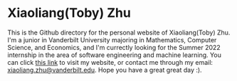 # Xiaoliang(Toby) Zhu
This is the Github directory for the personal website of Xiaoliang(Toby) Zhu. I'm a junior in Vanderbilt University majoring in Mathematics, Computer Science, and Economics, and I'm currectly looking for the Summer 2022 internship in the area of software engineering and machine learning. You can click [this link](https://zxllxz2.github.io/tobyzhu/) to visit my website, or contact me through my email: xiaoliang.zhu@vanderbilt.edu. Hope you have a great great day :).
